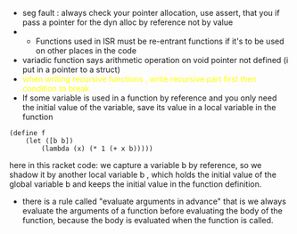 - seg fault : always check your pointer allocation, use assert, that you if pass a pointer for the dyn alloc by reference not by value
- - Functions used in ISR must be re-entrant functions if it's to be used on other places in the code
- variadic function says arithmetic operation on void pointer not defined (i put in a pointer to a struct)
- <font color = "yellow">when writing recursive functions  , write recursive part first then condition to break </font>
- If some variable is used in a function by reference and you only need the initial value of the variable, save its value in a local variable in the function
```
(define f  
	(let ([b b])  
		(lambda (x) (* 1 (+ x b)))))
```
here in this racket code: we capture a variable b by reference, so we shadow it by another local variable b , which holds the initial value of the global variable b and keeps the initial value in the function definition.

- there is a rule called "evaluate arguments in advance" that is we always evaluate the arguments of a function before evaluating the body of the function, because the body is evaluated when the function is called.